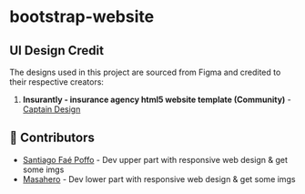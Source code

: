# bootstrap-website

## UI Design Credit

The designs used in this project are sourced from Figma and credited to their respective creators:

1. **Insurantly - insurance agency html5 website template (Community)** - [Captain Design](https://www.figma.com/community/file/946390947835621236)

## 👥 Contributors

- [Santiago Faé Poffo](https://santiago-fae.github.io/) - Dev upper part with responsive web design & get some imgs
- [Masahero](https://github.com/Masamello) - Dev lower part with responsive web design & get some imgs
